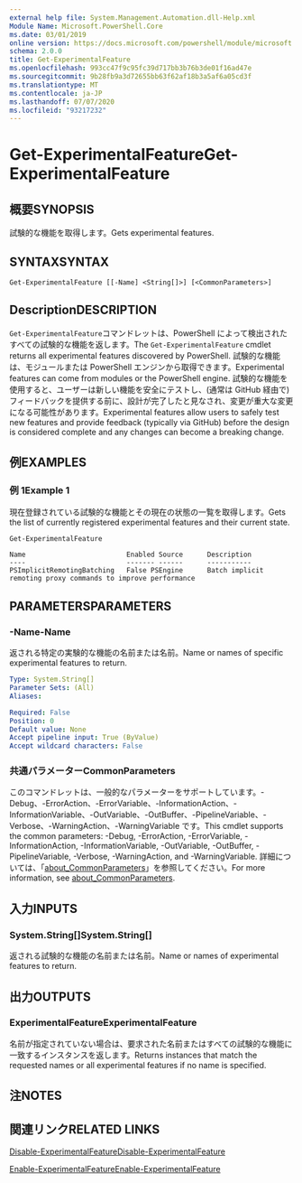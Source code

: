 ```yaml
---
external help file: System.Management.Automation.dll-Help.xml
Module Name: Microsoft.PowerShell.Core
ms.date: 03/01/2019
online version: https://docs.microsoft.com/powershell/module/microsoft.powershell.core/get-experimentalfeature?view=powershell-6&WT.mc_id=ps-gethelp
schema: 2.0.0
title: Get-ExperimentalFeature
ms.openlocfilehash: 993cc47f9c95fc39d717bb3b76b3de01f16ad47e
ms.sourcegitcommit: 9b28fb9a3d72655bb63f62af18b3a5af6a05cd3f
ms.translationtype: MT
ms.contentlocale: ja-JP
ms.lasthandoff: 07/07/2020
ms.locfileid: "93217232"
---
```

# <span data-ttu-id="f15b4-102">Get-ExperimentalFeature</span><span class="sxs-lookup"><span data-stu-id="f15b4-102">Get-ExperimentalFeature</span></span>

## <span data-ttu-id="f15b4-103">概要</span><span class="sxs-lookup"><span data-stu-id="f15b4-103">SYNOPSIS</span></span>
<span data-ttu-id="f15b4-104">試験的な機能を取得します。</span><span class="sxs-lookup"><span data-stu-id="f15b4-104">Gets experimental features.</span></span>

## <span data-ttu-id="f15b4-105">SYNTAX</span><span class="sxs-lookup"><span data-stu-id="f15b4-105">SYNTAX</span></span>

```
Get-ExperimentalFeature [[-Name] <String[]>] [<CommonParameters>]
```

## <span data-ttu-id="f15b4-106">Description</span><span class="sxs-lookup"><span data-stu-id="f15b4-106">DESCRIPTION</span></span>

<span data-ttu-id="f15b4-107">`Get-ExperimentalFeature`コマンドレットは、PowerShell によって検出されたすべての試験的な機能を返します。</span><span class="sxs-lookup"><span data-stu-id="f15b4-107">The `Get-ExperimentalFeature` cmdlet returns all experimental features discovered by PowerShell.</span></span>
<span data-ttu-id="f15b4-108">試験的な機能は、モジュールまたは PowerShell エンジンから取得できます。</span><span class="sxs-lookup"><span data-stu-id="f15b4-108">Experimental features can come from modules or the PowerShell engine.</span></span> <span data-ttu-id="f15b4-109">試験的な機能を使用すると、ユーザーは新しい機能を安全にテストし、(通常は GitHub 経由で) フィードバックを提供する前に、設計が完了したと見なされ、変更が重大な変更になる可能性があります。</span><span class="sxs-lookup"><span data-stu-id="f15b4-109">Experimental features allow users to safely test new features and provide feedback (typically via GitHub) before the design is considered complete and any changes can become a breaking change.</span></span>

## <span data-ttu-id="f15b4-110">例</span><span class="sxs-lookup"><span data-stu-id="f15b4-110">EXAMPLES</span></span>

### <span data-ttu-id="f15b4-111">例 1</span><span class="sxs-lookup"><span data-stu-id="f15b4-111">Example 1</span></span>

<span data-ttu-id="f15b4-112">現在登録されている試験的な機能とその現在の状態の一覧を取得します。</span><span class="sxs-lookup"><span data-stu-id="f15b4-112">Gets the list of currently registered experimental features and their current state.</span></span>

```powershell
Get-ExperimentalFeature
```

```Output
Name                         Enabled Source      Description
----                         ------- ------      -----------
PSImplicitRemotingBatching   False PSEngine      Batch implicit remoting proxy commands to improve performance
```

## <span data-ttu-id="f15b4-113">PARAMETERS</span><span class="sxs-lookup"><span data-stu-id="f15b4-113">PARAMETERS</span></span>

### <span data-ttu-id="f15b4-114">-Name</span><span class="sxs-lookup"><span data-stu-id="f15b4-114">-Name</span></span>

<span data-ttu-id="f15b4-115">返される特定の実験的な機能の名前または名前。</span><span class="sxs-lookup"><span data-stu-id="f15b4-115">Name or names of specific experimental features to return.</span></span>

```yaml
Type: System.String[]
Parameter Sets: (All)
Aliases:

Required: False
Position: 0
Default value: None
Accept pipeline input: True (ByValue)
Accept wildcard characters: False
```

### <span data-ttu-id="f15b4-116">共通パラメーター</span><span class="sxs-lookup"><span data-stu-id="f15b4-116">CommonParameters</span></span>

<span data-ttu-id="f15b4-117">このコマンドレットは、一般的なパラメーターをサポートしています。-Debug、-ErrorAction、-ErrorVariable、-InformationAction、-InformationVariable、-OutVariable、-OutBuffer、-PipelineVariable、-Verbose、-WarningAction、-WarningVariable です。</span><span class="sxs-lookup"><span data-stu-id="f15b4-117">This cmdlet supports the common parameters: -Debug, -ErrorAction, -ErrorVariable, -InformationAction, -InformationVariable, -OutVariable, -OutBuffer, -PipelineVariable, -Verbose, -WarningAction, and -WarningVariable.</span></span> <span data-ttu-id="f15b4-118">詳細については、「[about_CommonParameters](https://go.microsoft.com/fwlink/?LinkID=113216)」を参照してください。</span><span class="sxs-lookup"><span data-stu-id="f15b4-118">For more information, see [about_CommonParameters](https://go.microsoft.com/fwlink/?LinkID=113216).</span></span>

## <span data-ttu-id="f15b4-119">入力</span><span class="sxs-lookup"><span data-stu-id="f15b4-119">INPUTS</span></span>

### <span data-ttu-id="f15b4-120">System.String[]</span><span class="sxs-lookup"><span data-stu-id="f15b4-120">System.String[]</span></span>

<span data-ttu-id="f15b4-121">返される試験的な機能の名前または名前。</span><span class="sxs-lookup"><span data-stu-id="f15b4-121">Name or names of experimental features to return.</span></span>

## <span data-ttu-id="f15b4-122">出力</span><span class="sxs-lookup"><span data-stu-id="f15b4-122">OUTPUTS</span></span>

### <span data-ttu-id="f15b4-123">ExperimentalFeature</span><span class="sxs-lookup"><span data-stu-id="f15b4-123">ExperimentalFeature</span></span>

<span data-ttu-id="f15b4-124">名前が指定されていない場合は、要求された名前またはすべての試験的な機能に一致するインスタンスを返します。</span><span class="sxs-lookup"><span data-stu-id="f15b4-124">Returns instances that match the requested names or all experimental features if no name is specified.</span></span>

## <span data-ttu-id="f15b4-125">注</span><span class="sxs-lookup"><span data-stu-id="f15b4-125">NOTES</span></span>

## <span data-ttu-id="f15b4-126">関連リンク</span><span class="sxs-lookup"><span data-stu-id="f15b4-126">RELATED LINKS</span></span>

[<span data-ttu-id="f15b4-127">Disable-ExperimentalFeature</span><span class="sxs-lookup"><span data-stu-id="f15b4-127">Disable-ExperimentalFeature</span></span>](Disable-ExperimentalFeature.md)

[<span data-ttu-id="f15b4-128">Enable-ExperimentalFeature</span><span class="sxs-lookup"><span data-stu-id="f15b4-128">Enable-ExperimentalFeature</span></span>](Enable-ExperimentalFeature.md)
